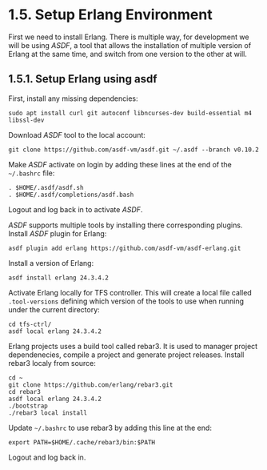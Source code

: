 # 1.5. Setup Erlang Environment

First we need to install Erlang. There is multiple way, for development we will
be using *ASDF*, a tool that allows the installation of multiple version of Erlang
at the same time, and switch from one version to the other at will.


## 1.5.1. Setup Erlang using asdf

First, install any missing dependencies:

    sudo apt install curl git autoconf libncurses-dev build-essential m4 libssl-dev 

Download *ASDF* tool to the local account:

    git clone https://github.com/asdf-vm/asdf.git ~/.asdf --branch v0.10.2

Make *ASDF* activate on login by adding these lines at the end of the `~/.bashrc` file:

    . $HOME/.asdf/asdf.sh
    . $HOME/.asdf/completions/asdf.bash

Logout and log back in to activate *ASDF*.

*ASDF* supports multiple tools by installing there corresponding plugins.
Install *ASDF* plugin for Erlang:

    asdf plugin add erlang https://github.com/asdf-vm/asdf-erlang.git

Install a version of Erlang:

    asdf install erlang 24.3.4.2

Activate Erlang locally for TFS controller. This will create a local file
called `.tool-versions` defining which version of the tools to use when
running under the current directory:

    cd tfs-ctrl/
    asdf local erlang 24.3.4.2

Erlang projects uses a build tool called rebar3. It is used to manager project
dependenecies, compile a project and generate project releases.
Install rebar3 localy from source:

    cd ~
    git clone https://github.com/erlang/rebar3.git
    cd rebar3
    asdf local erlang 24.3.4.2
    ./bootstrap
    ./rebar3 local install

Update `~/.bashrc` to use rebar3 by adding this line at the end:

    export PATH=$HOME/.cache/rebar3/bin:$PATH

Logout and log back in.
